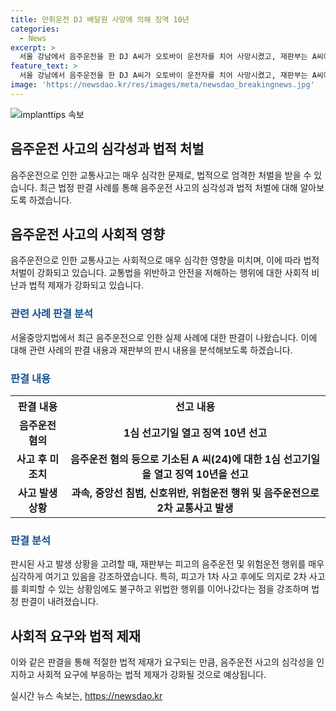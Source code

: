 ```yaml
---
title: 만취운전 DJ 배달원 사망에 의해 징역 10년
categories:
  - News
excerpt: >
  서울 강남에서 음주운전을 한 DJ A씨가 오토바이 운전자를 치어 사망시켰고, 재판부는 A씨에 대해 징역 10년을 선고했다. A씨는 음주, 과속, 중앙선 침범, 신호위반 등으로 2차 교통사고를 일으킨 후 술에 취해 구호조치를 제대로 하지 않았다는 혐의가 추가되면서 검찰은 징역 15년을 구형했다. A씨는 유족과 합의하고 반성문을 제출했지만 집행유예를 받지 못했다. 해당 범죄에 대한 사회적 욕구와 엄벌을 바라는 목소리가 나왔다.
feature_text: >
  서울 강남에서 음주운전을 한 DJ A씨가 오토바이 운전자를 치어 사망시켰고, 재판부는 A씨에 대해 징역 10년을 선고했다. A씨는 음주, 과속, 중앙선 침범, 신호위반 등으로 2차 교통사고를 일으킨 후 술에 취해 구호조치를 제대로 하지 않았다는 혐의가 추가되면서 검찰은 징역 15년을 구형했다. A씨는 유족과 합의하고 반성문을 제출했지만 집행유예를 받지 못했다. 해당 범죄에 대한 사회적 욕구와 엄벌을 바라는 목소리가 나왔다.
image: 'https://newsdao.kr/res/images/meta/newsdao_breakingnews.jpg'
---
```


<p><img src="https://newsdao.kr/res/images/meta/newsdao_breakingnews.jpg" alt="implanttips 속보" /></p>

<h2 data-ke-size="size32">음주운전 사고의 심각성과 법적 처벌</h2>

<p data-ke-size="size16">음주운전으로 인한 교통사고는 매우 심각한 문제로, 법적으로 엄격한 처벌을 받을 수 있습니다. 최근 법정 판결 사례를 통해 음주운전 사고의 심각성과 법적 처벌에 대해 알아보도록 하겠습니다.</p>

<h2 data-ke-size="size26">음주운전 사고의 사회적 영향</h2>

<p data-ke-size="size16">음주운전으로 인한 교통사고는 사회적으로 매우 심각한 영향을 미치며, 이에 따라 법적 처벌이 강화되고 있습니다. 교통법을 위반하고 안전을 저해하는 행위에 대한 사회적 비난과 법적 제재가 강화되고 있습니다.</p>

<h3><b><span style="color: #1a5490;">관련 사례 판결 분석</span></b></h3>

<p data-ke-size="size16">서울중앙지법에서 최근 음주운전으로 인한 실제 사례에 대한 판결이 나왔습니다. 이에 대해 관련 사례의 판결 내용과 재판부의 판시 내용을 분석해보도록 하겠습니다.</p>

<h3><b><span style="color: #1a5490;">판결 내용</span></b></h3>

<table>
    <tr>
        <th>판결 내용</th>
        <th>선고 내용</th>
    </tr>
    <tr>
        <td style="text-align: center; height: 17px;"><b>음주운전 혐의</b></td>
        <td style="text-align: center; height: 17px;"><b>1심 선고기일 열고 징역 10년 선고</b></td>
    </tr>
    <tr>
        <td style="text-align: center; height: 17px;"><b>사고 후 미조치</b></td>
        <td style="text-align: center; height: 17px;"><b>음주운전 혐의 등으로 기소된 A 씨(24)에 대한 1심 선고기일을 열고 징역 10년을 선고</b></td>
    </tr>
    <tr>
        <td style="text-align: center; height: 17px;"><b>사고 발생 상황</b></td>
        <td style="text-align: center; height: 17px;"><b>과속, 중앙선 침범, 신호위반, 위험운전 행위 및 음주운전으로 2차 교통사고 발생</b></td>
    </tr>
</table>

<h3><b><span style="color: #1a5490;">판결 분석</span></b></h3>

<p data-ke-size="size16">판시된 사고 발생 상황을 고려할 때, 재판부는 피고의 음주운전 및 위험운전 행위를 매우 심각하게 여기고 있음을 강조하였습니다. 특히, 피고가 1차 사고 후에도 의지로 2차 사고를 회피할 수 있는 상황임에도 불구하고 위법한 행위를 이어나갔다는 점을 강조하며 법정 판결이 내려졌습니다.</p>

<h2 data-ke-size="size26">사회적 요구와 법적 제재</h2>

<p data-ke-size="size16">이와 같은 판결을 통해 적절한 법적 제재가 요구되는 만큼, 음주운전 사고의 심각성을 인지하고 사회적 요구에 부응하는 법적 제재가 강화될 것으로 예상됩니다.</p>
실시간 뉴스 속보는, <a href="https://newsdao.kr" rel="dofollow">https://newsdao.kr</a>


